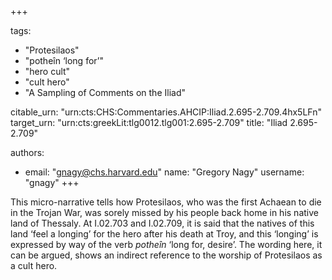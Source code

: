 +++

tags:
- "Protesilaos"
- "potheîn ‘long for’"
- "hero cult"
- "cult hero"
- "A Sampling of Comments on the Iliad"

citable_urn: "urn:cts:CHS:Commentaries.AHCIP:Iliad.2.695-2.709.4hx5LFn"
target_urn: "urn:cts:greekLit:tlg0012.tlg001:2.695-2.709"
title: "Iliad 2.695-2.709"

authors:
- email: "gnagy@chs.harvard.edu"
  name: "Gregory Nagy"
  username: "gnagy"
+++

<p>This micro-narrative tells how Protesilaos, who was the first Achaean to die in the Trojan War, was sorely missed by his people back home in his native land of Thessaly. At I.02.703 and I.02.709, it is said that the natives of this land ‘feel a longing’ for the hero after his death at Troy, and this ‘longing’ is expressed by way of the verb <em>potheîn </em>‘long for, desire’. The wording here, it can be argued, shows an indirect reference to the worship of Protesilaos as a cult hero. </p>